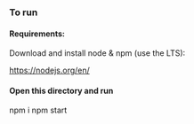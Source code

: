 ### To run 

#### Requirements:

Download and install node & npm (use the LTS):

https://nodejs.org/en/

#### Open this directory and run

npm i
npm start